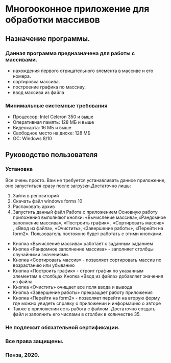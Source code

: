 # Многооконное приложение для обработки массивов
## Назначение программы.
### Данная программа предназначена для работы с массивами.

* нахождения первого отрицательного элемента в массиве и его номера.
* сортировка массива.
* построение графика по массиву.
* ввод массива из файла
### Минимальные системные требования
* Процессор: Intel Celeron 350 и выше
* Оперативная память: 128 МБ и выше
* Видеокарта: 16 МБ и выше
* Свободное место на диске: 128 МБ
* ОС: Windows 8/10
## Руководство пользователя
### Установка
Все очень просто. Вам не требуется устанавливать данное приложение, оно запуститься сразу после загрузки.Достаточно лишь:

1. Зайти в репозиторий
2. Скачать файл windows forms 10
3. Распаковать архив
4. Запустить данный файл
Работа с приложением
Основную работу приложения выполняют кнопки: «Вычисление массива»,«Рандомное заполнение массива», «Построить график» , «Сортировать массив» , «Ввод из файла», «Очистить», «Завершение работы», «Перейти на form2». Пользователь постоянно будет работать с этими кнопками.

* Кнопка «Вычисление массива» работает с заданным заданием
* Кнопка «Рандомное заполнение массива» - заполняет столбцы случайными значениями.
* Кнопка «Сортировать массив» - позволяет сортировать массив по возрастанию или убыванию
* Кнопка «Построить график» - строит график по указанным элементам в столбцах Кнопка «Ввод из файла» добавляет значения из файла
* Кнопка «Очистить» очищает все поля ввода и вывода
* Кнопка «Завершение работы» прекращает работу приложения
* Кнопка «Перейти на form2» - позволяет перейти на вторую форму где можно увидеть справку о приложении и информацию о авторе
* Также в приложении есть работа с файлом. Достаточно создать файл и заполнить его числами в столбик в количестве 35.
### Не подлежит обязательной сертификации.
### Все права защищены.
### Пенза, 2020.
